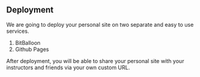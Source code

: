 ## Deployment

We are going to deploy your personal site on two separate and easy to use services.

1. BitBalloon
2. Github Pages

After deployment, you will be able to share your personal site with your instructors and friends via your own custom URL.
